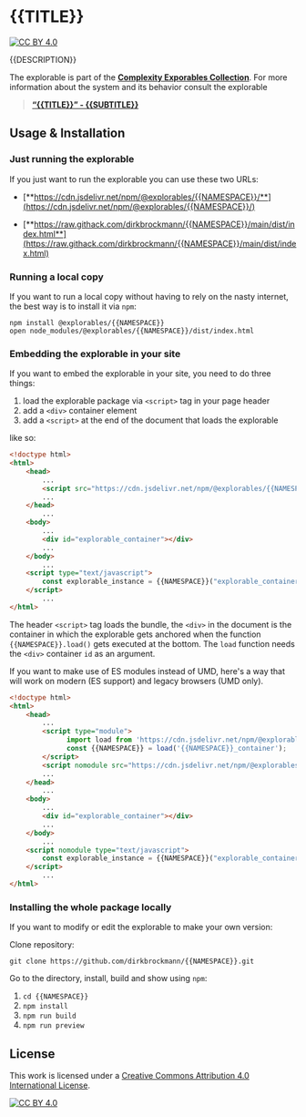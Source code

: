 [cc-by]: http://creativecommons.org/licenses/by/4.0/
[cc-by-image]: https://i.creativecommons.org/l/by/4.0/88x31.png
[cc-by-shield]: https://img.shields.io/badge/License-CC%20BY%204.0-lightgrey.svg

# {{TITLE}}

[![CC BY 4.0][cc-by-shield]][cc-by]

{{DESCRIPTION}}

The explorable is part of the [**Complexity Exporables Collection**](https://www.complexity-explorables.org). For more information about the system and its behavior consult the explorable
> [**“{{TITLE}}” - {{SUBTITLE}}**](https://www.complexity-explorables.org/explorables/{{NAME}})

## Usage & Installation

### Just running the explorable

If you just want to run the explorable you can use these two URLs: 

* [**https://cdn.jsdelivr.net/npm/@explorables/{{NAMESPACE}}/**](https://cdn.jsdelivr.net/npm/@explorables/{{NAMESPACE}}/)

* [**https://raw.githack.com/dirkbrockmann/{{NAMESPACE}}/main/dist/index.html**](https://raw.githack.com/dirkbrockmann/{{NAMESPACE}}/main/dist/index.html)
 

### Running a local copy

If you want to run a local copy without having to rely on the nasty internet, the best way
is to install it via `npm`:

```shell
npm install @explorables/{{NAMESPACE}}
open node_modules/@explorables/{{NAMESPACE}}/dist/index.html 
```

### Embedding the explorable in your site

If you want to embed the explorable in your site, you need to do three things:

1. load the explorable package via `<script>` tag in your page header
2. add a `<div>` container element
3. add a `<script>` at the end of the document that loads the explorable
	
like so:

```html
<!doctype html>
<html>
	<head>
		...
		<script src="https://cdn.jsdelivr.net/npm/@explorables/{{NAMESPACE}}/dist/index.umd.js"></script>
		...
	</head>
		...
	<body>
		...
	    <div id="explorable_container"></div>
		...
	</body>
		...
	<script type="text/javascript">
		const explorable_instance = {{NAMESPACE}}("explorable_container")
	</script>
		...
</html>
```

The header `<script>` tag loads the bundle, the `<div>` in the document is the container in which the explorable gets anchored when the function `{{NAMESPACE}}.load()` gets executed at the bottom. The `load` function needs the `<div>` container `id` as an argument.
	
If you want to make use of ES modules instead of UMD, here's a way that will work on modern (ES support) and legacy browsers (UMD only).

```html
<!doctype html>
<html>
	<head>
		...
	    <script type="module">
	  	      import load from 'https://cdn.jsdelivr.net/npm/@explorables/{{NAMESPACE}}/dist/index.es.js';
	  	      const {{NAMESPACE}} = load('{{NAMESPACE}}_container');
	    </script>
	    <script nomodule src="https://cdn.jsdelivr.net/npm/@explorables/{{NAMESPACE}}/dist/index.umd.js"></script>	  
		...
	</head>
		...
	<body>
		...
	    <div id="explorable_container"></div>
		...
	</body>
		...
	<script nomodule type="text/javascript">
		const explorable_instance = {{NAMESPACE}}("explorable_container")
	</script>
		...
</html>
```
	


### Installing the whole package locally

If you want to modify or edit the explorable to make your own version: 

Clone repository:

```shell
git clone https://github.com/dirkbrockmann/{{NAMESPACE}}.git
```


Go to the directory, install, build and show using `npm`:

1. `cd {{NAMESPACE}}`
2. `npm install`
3. `npm run build`
3. `npm run preview`

## License

This work is licensed under a
[Creative Commons Attribution 4.0 International License][cc-by].

[![CC BY 4.0][cc-by-image]][cc-by]


